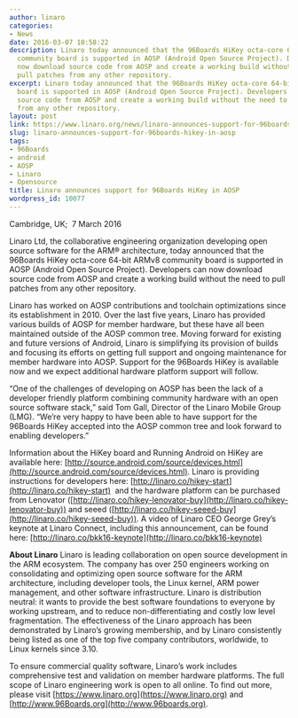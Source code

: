 ```yaml
---
author: linaro
categories:
- News
date: 2016-03-07 10:58:22
description: Linaro today announced that the 96Boards HiKey octa-core 64-bit ARMv8
  community board is supported in AOSP (Android Open Source Project). Developers can
  now download source code from AOSP and create a working build without the need to
  pull patches from any other repository.
excerpt: Linaro today announced that the 96Boards HiKey octa-core 64-bit ARMv8 community
  board is supported in AOSP (Android Open Source Project). Developers can now download
  source code from AOSP and create a working build without the need to pull patches
  from any other repository.
layout: post
link: https://www.linaro.org/news/linaro-announces-support-for-96boards-hikey-in-aosp/
slug: linaro-announces-support-for-96boards-hikey-in-aosp
tags:
- 96Boards
- android
- AOSP
- Linaro
- Opensource
title: Linaro announces support for 96Boards HiKey in AOSP
wordpress_id: 10077
---
```


Cambridge, UK;  7 March 2016

Linaro Ltd, the collaborative engineering organization developing open source software for the ARM® architecture, today announced that the 96Boards HiKey octa-core 64-bit ARMv8 community board is supported in AOSP (Android Open Source Project). Developers can now download source code from AOSP and create a working build without the need to pull patches from any other repository.

Linaro has worked on AOSP contributions and toolchain optimizations since its establishment in 2010. Over the last five years, Linaro has provided various builds of AOSP for member hardware, but these have all been maintained outside of the AOSP common tree. Moving forward for existing and future versions of Android, Linaro is simplifying its provision of builds and focusing its efforts on getting full support and ongoing maintenance for member hardware into AOSP. Support for the 96Boards HiKey is available now and we expect additional hardware platform support will follow. 

“One of the challenges of developing on AOSP has been the lack of a developer friendly platform combining community hardware with an open source software stack,” said Tom Gall, Director of the Linaro Mobile Group (LMG). “We’re very happy to have been able to have support for the 96Boards HiKey accepted into the AOSP common tree and look forward to enabling developers.”

Information about the HiKey board and Running Android on HiKey are available here: [http://source.android.com/source/devices.html](http://source.android.com/source/devices.html). Linaro is providing instructions for developers here: [http://linaro.co/hikey-start](http://linaro.co/hikey-start)  and the hardware platform can be purchased from Lenovator ([http://linaro.co/hikey-lenovator-buy](http://linaro.co/hikey-lenovator-buy)) and seeed ([http://linaro.co/hikey-seeed-buy](http://linaro.co/hikey-seeed-buy)). A video of Linaro CEO George Grey’s keynote at Linaro Connect, including this announcement, can be found here: [http://linaro.co/bkk16-keynote](http://linaro.co/bkk16-keynote)

**About Linaro**
Linaro is leading collaboration on open source development in the ARM ecosystem. The company has over 250 engineers working on consolidating and optimizing open source software for the ARM architecture, including developer tools, the Linux kernel, ARM power management, and other software infrastructure. Linaro is distribution neutral: it wants to provide the best software foundations to everyone by working upstream, and to reduce non-differentiating and costly low level fragmentation. The effectiveness of the Linaro approach has been demonstrated by Linaro’s growing membership, and by Linaro consistently being listed as one of the top five company contributors, worldwide, to Linux kernels since 3.10.

To ensure commercial quality software, Linaro’s work includes comprehensive test and validation on member hardware platforms. The full scope of Linaro engineering work is open to all online. To find out more, please visit [https://www.linaro.org](https://www.linaro.org) and [http://www.96Boards.org](http://www.96boards.org).